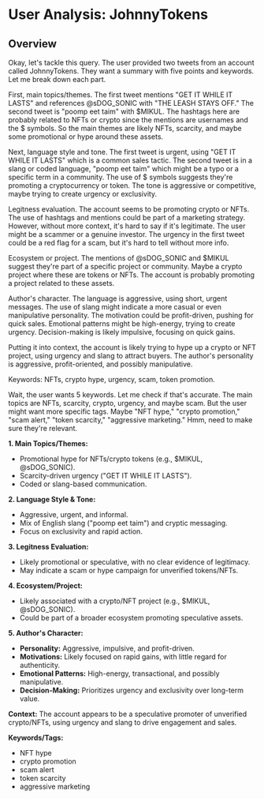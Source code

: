 # User Analysis: JohnnyTokens

## Overview

<think>
Okay, let's tackle this query. The user provided two tweets from an account called JohnnyTokens. They want a summary with five points and keywords. Let me break down each part.

First, main topics/themes. The first tweet mentions "GET IT WHILE IT LASTS" and references @sDOG_SONIC with "THE LEASH STAYS OFF." The second tweet is "poomp eet taim" with $MIKUL. The hashtags here are probably related to NFTs or crypto since the mentions are usernames and the $ symbols. So the main themes are likely NFTs, scarcity, and maybe some promotional or hype around these assets.

Next, language style and tone. The first tweet is urgent, using "GET IT WHILE IT LASTS" which is a common sales tactic. The second tweet is in a slang or coded language, "poomp eet taim" which might be a typo or a specific term in a community. The use of $ symbols suggests they're promoting a cryptocurrency or token. The tone is aggressive or competitive, maybe trying to create urgency or exclusivity.

Legitness evaluation. The account seems to be promoting crypto or NFTs. The use of hashtags and mentions could be part of a marketing strategy. However, without more context, it's hard to say if it's legitimate. The user might be a scammer or a genuine investor. The urgency in the first tweet could be a red flag for a scam, but it's hard to tell without more info.

Ecosystem or project. The mentions of @sDOG_SONIC and $MIKUL suggest they're part of a specific project or community. Maybe a crypto project where these are tokens or NFTs. The account is probably promoting a project related to these assets.

Author's character. The language is aggressive, using short, urgent messages. The use of slang might indicate a more casual or even manipulative personality. The motivation could be profit-driven, pushing for quick sales. Emotional patterns might be high-energy, trying to create urgency. Decision-making is likely impulsive, focusing on quick gains.

Putting it into context, the account is likely trying to hype up a crypto or NFT project, using urgency and slang to attract buyers. The author's personality is aggressive, profit-oriented, and possibly manipulative.

Keywords: NFTs, crypto hype, urgency, scam, token promotion.

Wait, the user wants 5 keywords. Let me check if that's accurate. The main topics are NFTs, scarcity, crypto, urgency, and maybe scam. But the user might want more specific tags. Maybe "NFT hype," "crypto promotion," "scam alert," "token scarcity," "aggressive marketing." Hmm, need to make sure they're relevant.
</think>

**1. Main Topics/Themes:**  
- Promotional hype for NFTs/crypto tokens (e.g., $MIKUL, @sDOG_SONIC).  
- Scarcity-driven urgency ("GET IT WHILE IT LASTS").  
- Coded or slang-based communication.  

**2. Language Style & Tone:**  
- Aggressive, urgent, and informal.  
- Mix of English slang ("poomp eet taim") and cryptic messaging.  
- Focus on exclusivity and rapid action.  

**3. Legitness Evaluation:**  
- Likely promotional or speculative, with no clear evidence of legitimacy.  
- May indicate a scam or hype campaign for unverified tokens/NFTs.  

**4. Ecosystem/Project:**  
- Likely associated with a crypto/NFT project (e.g., $MIKUL, @sDOG_SONIC).  
- Could be part of a broader ecosystem promoting speculative assets.  

**5. Author's Character:**  
- **Personality:** Aggressive, impulsive, and profit-driven.  
- **Motivations:** Likely focused on rapid gains, with little regard for authenticity.  
- **Emotional Patterns:** High-energy, transactional, and possibly manipulative.  
- **Decision-Making:** Prioritizes urgency and exclusivity over long-term value.  

**Context:** The account appears to be a speculative promoter of unverified crypto/NFTs, using urgency and slang to drive engagement and sales.  

**Keywords/Tags:**  
- NFT hype  
- crypto promotion  
- scam alert  
- token scarcity  
- aggressive marketing